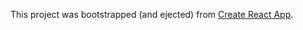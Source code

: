 This project was bootstrapped (and ejected) from [Create React App](https://github.com/facebook/create-react-app).
